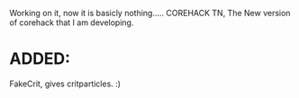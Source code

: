 Working on it, now it is basicly nothing.....
COREHACK TN, The New version of corehack that I am developing.

# ADDED:
FakeCrit, gives critparticles. :)
